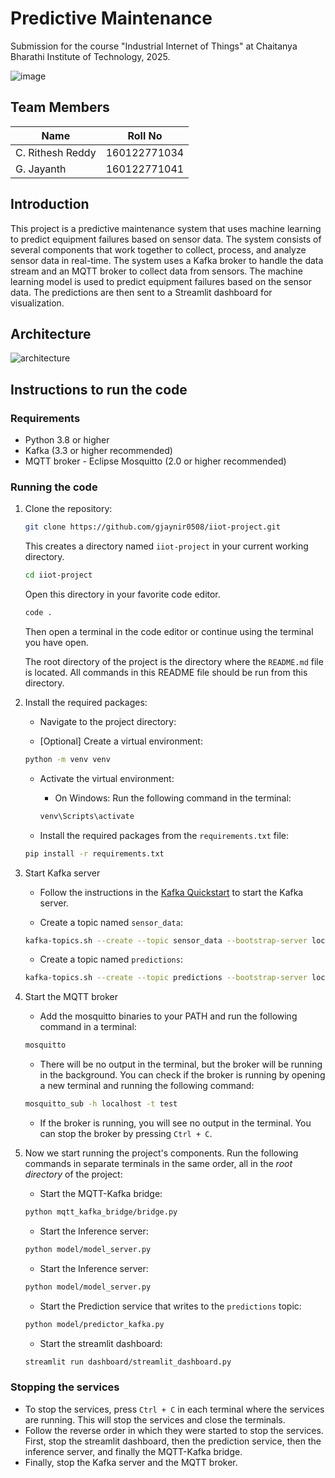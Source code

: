 # Predictive Maintenance

Submission for the course "Industrial Internet of Things" at Chaitanya Bharathi Institute of Technology, 2025.

![image](https://github.com/user-attachments/assets/98c1f88c-5471-4ecd-9012-a64ef3c8db16)

## Team Members

| Name | Roll No |
| ---- | ------- |
| C. Rithesh Reddy | 160122771034 |
| G. Jayanth | 160122771041 |

## Introduction

This project is a predictive maintenance system that uses machine learning to predict equipment failures based on sensor data. The system consists of several components that work together to collect, process, and analyze sensor data in real-time.
The system uses a Kafka broker to handle the data stream and an MQTT broker to collect data from sensors. The machine learning model is used to predict equipment failures based on the sensor data. The predictions are then sent to a Streamlit dashboard for visualization.

## Architecture

![architecture](assets/architecture.png)

## Instructions to run the code

### Requirements

- Python 3.8 or higher
- Kafka (3.3 or higher recommended)
- MQTT broker - Eclipse Mosquitto (2.0 or higher recommended)

### Running the code

1. Clone the repository:

    ```bash
    git clone https://github.com/gjaynir0508/iiot-project.git
    ```

    This creates a directory named `iiot-project` in your current working directory.

    ```bash
    cd iiot-project
    ```

    Open this directory in your favorite code editor.

    ```bash
    code .
    ```

    Then open a terminal in the code editor or continue using the terminal you have open.

    The root directory of the project is the directory where the `README.md` file is located. All commands in this README file should be run from this directory.

2. Install the required packages:
    - Navigate to the project directory:

    - [Optional] Create a virtual environment:

    ```bash
    python -m venv venv
    ```

    - Activate the virtual environment:
        - On Windows: Run the following command in the terminal:

        ```bash
        venv\Scripts\activate
        ```

    - Install the required packages from the `requirements.txt` file:

    ```bash
    pip install -r requirements.txt
    ```

3. Start Kafka server

   - Follow the instructions in the [Kafka Quickstart](https://kafka.apache.org/quickstart) to start the Kafka server.

   - Create a topic named `sensor_data`:

    ```bash
    kafka-topics.sh --create --topic sensor_data --bootstrap-server localhost:9092 --partitions 1 --replication-factor 1
    ```

   - Create a topic named `predictions`:

    ```bash
    kafka-topics.sh --create --topic predictions --bootstrap-server localhost:9092 --partitions 1 --replication-factor 1
    ```

4. Start the MQTT broker
    - Add the mosquitto binaries to your PATH and run the following command in a terminal:

    ```bash
    mosquitto
    ```

    - There will be no output in the terminal, but the broker will be running in the background. You can check if the broker is running by opening a new terminal and running the following command:

    ```bash
    mosquitto_sub -h localhost -t test
    ```

    - If the broker is running, you will see no output in the terminal. You can stop the broker by pressing `Ctrl + C`.
5. Now we start running the project's components. Run the following commands in separate terminals in the same order, all in the _root directory_ of the project:

    - Start the MQTT-Kafka bridge:

    ```bash
    python mqtt_kafka_bridge/bridge.py
    ```

    - Start the Inference server:

    ```bash
    python model/model_server.py
    ```

    - Start the Inference server:

    ```bash
    python model/model_server.py
    ```

    - Start the Prediction service that writes to the `predictions` topic:

    ```bash
    python model/predictor_kafka.py
    ```

    - Start the streamlit dashboard:

    ```bash
    streamlit run dashboard/streamlit_dashboard.py
    ```

### Stopping the services

- To stop the services, press `Ctrl + C` in each terminal where the services are running. This will stop the services and close the terminals.
- Follow the reverse order in which they were started to stop the services. First, stop the streamlit dashboard, then the prediction service, then the inference server, and finally the MQTT-Kafka bridge.
- Finally, stop the Kafka server and the MQTT broker.
